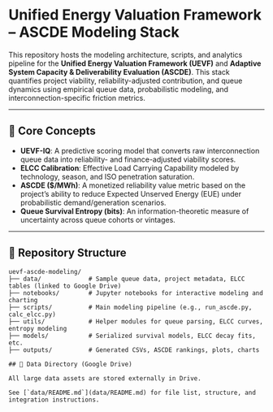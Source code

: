 # Unified Energy Valuation Framework – ASCDE Modeling Stack

This repository hosts the modeling architecture, scripts, and analytics pipeline for the **Unified Energy Valuation Framework (UEVF)** and **Adaptive System Capacity & Deliverability Evaluation (ASCDE)**. This stack quantifies project viability, reliability-adjusted contribution, and queue dynamics using empirical queue data, probabilistic modeling, and interconnection-specific friction metrics.

---

## 🧠 Core Concepts

- **UEVF-IQ**: A predictive scoring model that converts raw interconnection queue data into reliability- and finance-adjusted viability scores.
- **ELCC Calibration**: Effective Load Carrying Capability modeled by technology, season, and ISO penetration saturation.
- **ASCDE ($/MWh)**: A monetized reliability value metric based on the project’s ability to reduce Expected Unserved Energy (EUE) under probabilistic demand/generation scenarios.
- **Queue Survival Entropy (bits)**: An information-theoretic measure of uncertainty across queue cohorts or vintages.

---

## 📁 Repository Structure

```plaintext
uevf-ascde-modeling/
├── data/             # Sample queue data, project metadata, ELCC tables (linked to Google Drive)
├── notebooks/        # Jupyter notebooks for interactive modeling and charting
├── scripts/          # Main modeling pipeline (e.g., run_ascde.py, calc_elcc.py)
├── utils/            # Helper modules for queue parsing, ELCC curves, entropy modeling
├── models/           # Serialized survival models, ELCC decay fits, etc.
├── outputs/          # Generated CSVs, ASCDE rankings, plots, charts

## 📂 Data Directory (Google Drive)

All large data assets are stored externally in Drive.

See [`data/README.md`](data/README.md) for file list, structure, and integration instructions.